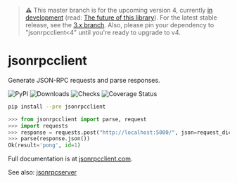 > :warning: This master branch is for the upcoming version 4,
> currently [in development](https://github.com/explodinglabs/jsonrpcclient/discussions/176) (read: [The future of this
> library](https://github.com/explodinglabs/jsonrpcclient/discussions/171)).
> For the latest stable release, see the [3.x
> branch](https://github.com/explodinglabs/jsonrpcclient/tree/3.x). Also,
> please pin your dependency to "jsonrpcclient<4" until you're ready to upgrade
> to v4.

# jsonrpcclient

Generate JSON-RPC requests and parse responses.

![PyPI](https://img.shields.io/pypi/v/jsonrpcclient.svg)
![Downloads](https://pepy.tech/badge/jsonrpcclient/week)
![Checks](https://github.com/explodinglabs/jsonrpcclient/actions/workflows/checks.yml/badge.svg)
![Coverage Status](https://coveralls.io/repos/github/explodinglabs/jsonrpcclient/badge.svg?branch=master)

```sh
pip install --pre jsonrpcclient
```

```python
>>> from jsonrpcclient import parse, request
>>> import requests
>>> response = requests.post("http://localhost:5000/", json=request_dict("ping"))
>>> parse(response.json())
Ok(result='pong', id=1)
```

Full documentation is at [jsonrpcclient.com](https://www.jsonrpcclient.com/en/latest/).

See also: [jsonrpcserver](https://www.jsonrpcserver.com/)
